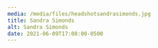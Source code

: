 ```yaml
---
media: /media/files/headshotsandrasimonds.jpg
title: Sandra Simonds
alt: Sandra Simonds
date: 2021-06-09T17:08:00-0500
---
```

